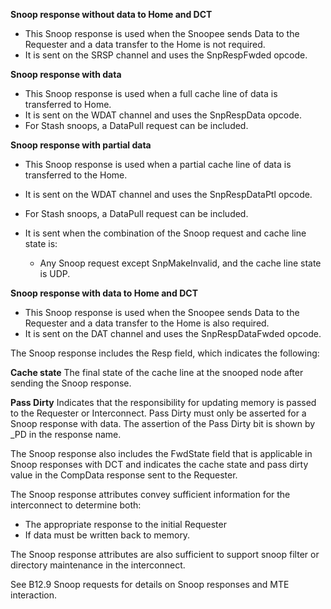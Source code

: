 **Snoop response without data to Home and DCT**

- This Snoop response is used when the Snoopee sends Data to the Requester and a data transfer to the Home is not required.
- It is sent on the SRSP channel and uses the SnpRespFwded opcode.

**Snoop response with data**

- This Snoop response is used when a full cache line of data is transferred to Home.
- It is sent on the WDAT channel and uses the SnpRespData opcode.
- For Stash snoops, a DataPull request can be included.

**Snoop response with partial data**

- This Snoop response is used when a partial cache line of data is transferred to the Home.
- It is sent on the WDAT channel and uses the SnpRespDataPtl opcode.
- For Stash snoops, a DataPull request can be included.
- It is sent when the combination of the Snoop request and cache line state is:

    - Any Snoop request except SnpMakeInvalid, and the cache line state is UDP.

**Snoop response with data to Home and DCT**

- This Snoop response is used when the Snoopee sends Data to the Requester and a data transfer to the Home is also required.
- It is sent on the DAT channel and uses the SnpRespDataFwded opcode.

The Snoop response includes the Resp field, which indicates the following:

**Cache state** The final state of the cache line at the snooped node after sending the Snoop response.

**Pass Dirty** Indicates that the responsibility for updating memory is passed to the Requester or Interconnect. Pass Dirty must only be asserted for a Snoop response with data. The assertion of the Pass Dirty bit is shown by \_PD in the response name.

The Snoop response also includes the FwdState field that is applicable in Snoop responses with DCT and indicates the cache state and pass dirty value in the CompData response sent to the Requester.

The Snoop response attributes convey sufficient information for the interconnect to determine both:

- The appropriate response to the initial Requester
- If data must be written back to memory.

The Snoop response attributes are also sufficient to support snoop filter or directory maintenance in the interconnect.

See B12.9 Snoop requests for details on Snoop responses and MTE interaction.
